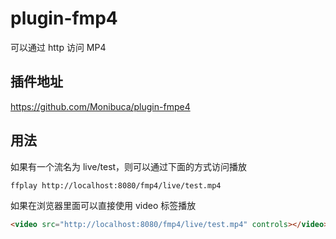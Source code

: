 # plugin-fmp4

可以通过 http 访问 MP4

## 插件地址

https://github.com/Monibuca/plugin-fmpe4

## 用法

如果有一个流名为 live/test，则可以通过下面的方式访问播放

```shell
ffplay http://localhost:8080/fmp4/live/test.mp4
```

如果在浏览器里面可以直接使用 video 标签播放

```html
<video src="http://localhost:8080/fmp4/live/test.mp4" controls></video>
```

